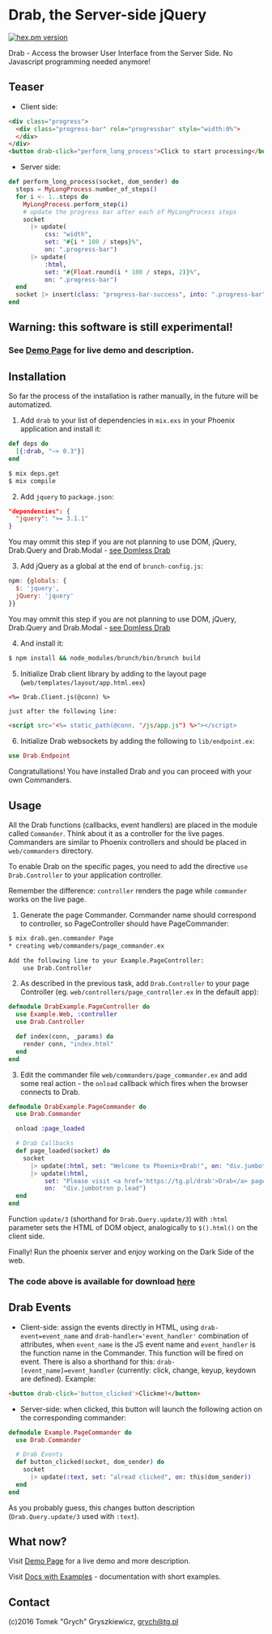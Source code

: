 # Drab, the Server-side jQuery

[![hex.pm version](https://img.shields.io/hexpm/v/drab.svg)](https://hex.pm/packages/drab)

Drab - Access the browser User Interface from the Server Side. No Javascript programming needed anymore!

## Teaser

* Client side:

```html
<div class="progress">
  <div class="progress-bar" role="progressbar" style="width:0%">
  </div>
</div>
<button drab-click="perform_long_process">Click to start processing</button>
```

* Server side:

```elixir
def perform_long_process(socket, dom_sender) do
  steps = MyLongProcess.number_of_steps()
  for i <- 1..steps do
    MyLongProcess.perform_step(i)
    # update the progress bar after each of MyLongProcess steps
    socket 
      |> update(
          css: "width", 
          set: "#{i * 100 / steps}%", 
          on: ".progress-bar")
      |> update(
          :html,         
          set: "#{Float.round(i * 100 / steps, 2)}%", 
          on: ".progress-bar")
  end
  socket |> insert(class: "progress-bar-success", into: ".progress-bar")
end
```

## Warning: this software is still experimental!

### See [Demo Page](https://tg.pl/drab) for live demo and description.

## Installation

  So far the process of the installation is rather manually, in the future will be automatized.

  1. Add `drab` to your list of dependencies in `mix.exs` in your Phoenix application and install it:

```elixir
def deps do
  [{:drab, "~> 0.3"}]
end
```

```bash
$ mix deps.get
$ mix compile
```

  2. Add `jquery` to `package.json`:

```json
"dependencies": {
  "jquery": ">= 3.1.1"
}
```

  You may ommit this step if you are not planning to use DOM, jQuery, Drab.Query and Drab.Modal -
  [see Domless Drab](https://tg.pl/drab/nojquery)

  3. Add jQuery as a global at the end of `brunch-config.js`:

```javascript
npm: {globals: {
  $: 'jquery',
  jQuery: 'jquery'
}}
```

  You may ommit this step if you are not planning to use DOM, jQuery, Drab.Query and Drab.Modal -
  [see Domless Drab](https://tg.pl/drab/nojquery)

  4. And install it:

```bash
$ npm install && node_modules/brunch/bin/brunch build 
```

  5. Initialize Drab client library by adding to the layout page (`web/templates/layout/app.html.eex`)

```html
<%= Drab.Client.js(@conn) %>
```
    
    just after the following line:

```html
<script src="<%= static_path(@conn, "/js/app.js") %>"></script>
```
    
  6. Initialize Drab websockets by adding the following to `lib/endpoint.ex`:

```elixir
use Drab.Endpoint
```

Congratullations! You have installed Drab and you can proceed with your own Commanders.

## Usage

All the Drab functions (callbacks, event handlers) are placed in the module called `Commander`. Think about it as a controller for the live pages. Commanders are similar to Phoenix controllers and should be placed in `web/commanders` directory.

To enable Drab on the specific pages, you need to add the directive `use Drab.Controller` to your application controller. 

Remember the difference: `controller` renders the page while `commander` works on the live page.

  1. Generate the page Commander. Commander name should correspond to controller, so PageController should have PageCommander:

```bash
$ mix drab.gen.commander Page
* creating web/commanders/page_commander.ex

Add the following line to your Example.PageController:
    use Drab.Controller 
```

  2. As described in the previous task, add `Drab.Controller` to your page Controller (eg. `web/controllers/page_controller.ex` in the default app):

```elixir
defmodule DrabExample.PageController do
  use Example.Web, :controller
  use Drab.Controller 

  def index(conn, _params) do
    render conn, "index.html"
  end
end    
```

  3. Edit the commander file `web/commanders/page_commander.ex` and add some real action - the `onload` callback which fires when the browser connects to Drab.

```elixir
defmodule DrabExample.PageCommander do
  use Drab.Commander

  onload :page_loaded

  # Drab Callbacks
  def page_loaded(socket) do
    socket 
      |> update(:html, set: "Welcome to Phoenix+Drab!", on: "div.jumbotron h2")
      |> update(:html, 
          set: "Please visit <a href='https://tg.pl/drab'>Drab</a> page for more examples and description",
          on:  "div.jumbotron p.lead")
  end
end
```

Function `update/3` (shorthand for `Drab.Query.update/3`) with `:html` parameter sets the HTML of DOM object, analogically to `$().html()` on the client side.

Finally! Run the phoenix server and enjoy working on the Dark Side of the web.

### The code above is available for download [here](https://github.com/grych/drab-example)

## Drab Events

* Client-side: assign the events directly in HTML, using `drab-event=event_name` and `drab-handler='event_handler'` combination of attributes, when `event_name` is the JS event name and `event_handler` is the function name in the Commander. This function will be fired on event. There is also a shorthand for this: `drab-[event_name]=event_handler` (currently: click, change, keyup, keydown are defined). Example:

```html
<button drab-click='button_clicked'>Clickme!</button>
```

* Server-side: when clicked, this button will launch the following action on the corresponding commander:

```elixir
defmodule Example.PageCommander do
  use Drab.Commander

  # Drab Events
  def button_clicked(socket, dom_sender) do
    socket 
      |> update(:text, set: "alread clicked", on: this(dom_sender))
  end
end
```

As you probably guess, this changes button description (`Drab.Query.update/3` used with `:text`).

## What now?

Visit [Demo Page](https://tg.pl/drab) for a live demo and more description.

Visit [Docs with Examples](https://tg.pl/drab/docs) - documentation with short examples.

## Contact

(c)2016 Tomek "Grych" Gryszkiewicz, 
<grych@tg.pl>



